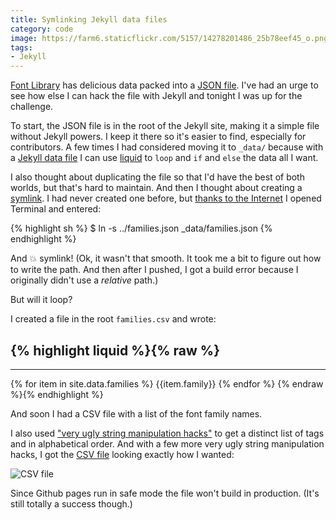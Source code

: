 ```yaml
---
title: Symlinking Jekyll data files
category: code
image: https://farm6.staticflickr.com/5157/14278201486_25b78eef45_o.png
tags:
- Jekyll
---
```


[Font Library]({{site.url}}/font-library/) has delicious data packed into a [JSON file]({{site.url}}/font-library/families.json). I've had an urge to see how else I can hack the file with Jekyll and tonight I was up for the challenge.

To start, the JSON file is in the root of the Jekyll site, making it a simple file without Jekyll powers. I keep it there so it's easier to find, especially for contributors. A few times I had considered moving it to `_data/` because with a [Jekyll data file](http://jekyllrb.com/docs/datafiles/) I can use [liquid](https://github.com/Shopify/liquid/wiki) to `loop` and `if` and `else` the data all I want.

I also thought about duplicating the file so that I'd have the best of both worlds, but that's hard to maintain. And then I thought about creating a [symlink](https://en.wikipedia.org/wiki/Symbolic_link). I had never created one before, but [thanks to the Internet](http://apple.stackexchange.com/a/115647) I opened Terminal and entered:

{% highlight sh %}
$ ln -s ../families.json _data/families.json
{% endhighlight %}

And :boom: symlink! (Ok, it wasn't that smooth. It took me a bit to figure out how to write the path. And then after I pushed, I got a build error because I originally didn't use a *relative* path.)

But will it loop?

I created a file in the root `families.csv` and wrote:

{% highlight liquid %}{% raw %}
---
---
{% for item in site.data.families %}
{{item.family}}
{% endfor %}
{% endraw %}{% endhighlight %}<!--_-->

And soon I had a CSV file with a list of the font family names.

I also used ["very ugly string manipulation hacks"](http://stackoverflow.com/a/30607373) to get a distinct list of tags and in alphabetical order. And with a few more very ugly string manipulation hacks, I got the [CSV file](https://github.com/katydecorah/font-library/blob/gh-pages/families.csv) looking exactly how I wanted:

<div class="photos">
<img src="https://cloud.githubusercontent.com/assets/2180540/10503702/bc497fe6-72c6-11e5-855d-8e57cb143b48.png" alt="CSV file">
</div>

Since Github pages run in safe mode the file won't build in production. (It's still totally a success though.)

